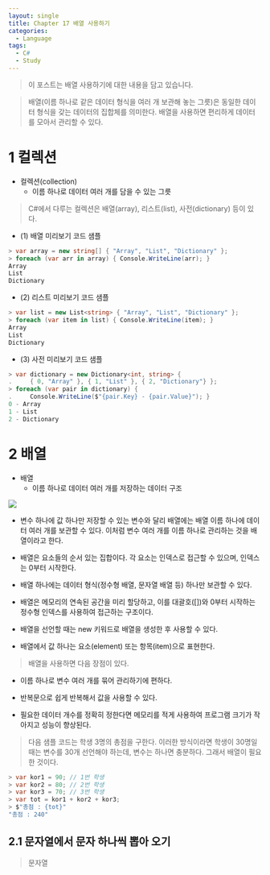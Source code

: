 ```yaml
---
layout: single
title: Chapter 17 배열 사용하기
categories:
  - Language
tags:
  - C#
  - Study
---
```

>이 포스트는 배열 사용하기에 대한 내용을 담고 있습니다.

>배열(이름 하나로 같은 데이터 형식을 여러 개 보관해 놓는 그릇)은 동일한 데이터 형식을 갖는 데이터의 집합체를 의미한다. 배열을 사용하면 편리하게 데이터를 모아서 관리할 수 있다.

# 1 컬렉션 

- 컬렉션(collection)
	- 이름 하나로 데이터 여러 개를 담을 수 있는 그릇

>C#에서 다루는 컬렉션은 배열(array), 리스트(list), 사전(dictionary) 등이 있다.

- (1) 배열 미리보기 코드 샘플

```cs
> var array = new string[] { "Array", "List", "Dictionary" };
> foreach (var arr in array) { Console.WriteLine(arr); }
Array
List
Dictionary
```

- (2) 리스트 미리보기 코드 샘플

```cs
> var list = new List<string> { "Array", "List", "Dictionary" };
> foreach (var item in list) { Console.WriteLine(item); }
Array
List
Dictionary
```

- (3) 사전 미리보기 코드 샘플

```cs
> var dictionary = new Dictionary<int, string> {
.     { 0, "Array" }, { 1, "List" }, { 2, "Dictionary"} };
> foreach (var pair in dictionary) { 
.     Console.WriteLine($"{pair.Key} - {pair.Value}"); }
0 - Array
1 - List
2 - Dictionary
```

# 2 배열

- 배열
	- 이름 하나로 데이터 여러 개를 저장하는 데이터 구조

![](https://i.imgur.com/FO7DmJK.png)

- 변수 하나에 값 하나만 저장할 수 있는 변수와 달리 배열에는 배열 이름 하나에 데이터 여러 개를 보관할 수 있다. 이처럼 변수 여러 개를 이름 하나로 관리하는 것을 배열이라고 한다.

- 배열은 요소들의 순서 있는 집합이다. 각 요소는 인덱스로 접근할 수 있으며, 인덱스는 0부터 시작한다. 

- 배열 하나에는 데이터 형식(정수형 배열, 문자열 배열 등) 하나만 보관할 수 있다.

- 배열은 메모리의 연속된 공간을 미리 할당하고, 이를 대괄호([])와 0부터 시작하는 정수형 인덱스를 사용하여 접근하는 구조이다. 

- 배열을 선언할 때는 new 키워드로 배열을 생성한 후 사용할 수 있다.

- 배열에서 값 하나는 요소(element) 또는 항목(item)으로 표현한다.

>배열을 사용하면 다음 장점이 있다.

- 이름 하나로 변수 여러 개를 묶어 관리하기에 편하다.

- 반복문으로 쉽게 반복해서 값을 사용할 수 있다.

- 필요한 데이터 개수를 정확히 정한다면 메모리를 적게 사용하여 프로그램 크기가 작아지고 성능이 향상된다.

>다음 샘플 코드는 학생 3명의 총점을 구한다. 이러한 방식이라면 학생이 30명일 때는 변수를 30개 선언해야 하는데, 변수는 하나면 충분하다. 그래서 배열이 필요한 것이다.

```cs
> var kor1 = 90; // 1번 학생
> var kor2 = 80; // 2번 학생
> var kor3 = 70; // 3번 학생
> var tot = kor1 + kor2 + kor3;
> $"총점 : {tot}"
"총점 : 240"
```

## 2.1 문자열에서 문자 하나씩 뽑아 오기

>문자열

